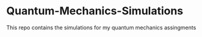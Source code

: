 # Quantum-Mechanics-Simulations
This repo contains the simulations for my quantum mechanics assingments
